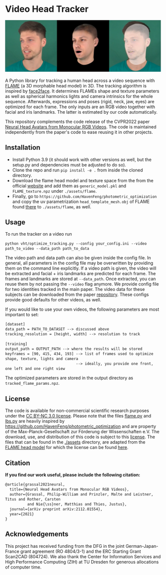 # Video Head Tracker

![Teaser image](./assets/misc/title.png)
<br><br>
A Python library for tracking a human head across a video sequence with 
[FLAME](https://flame.is.tue.mpg.de/) (a 3D morphable head model) in 3D.
The tracking algorithm is inspired by [face2face](https://openaccess.thecvf.com/content_cvpr_2016/papers/Thies_Face2Face_Real-Time_Face_CVPR_2016_paper.pdf).
It determines FLAMEs shape and texture parameters as well as spherical harmonics lights and 
camera intrinsics for the whole sequence. Afterwards, expressions and poses (rigid, neck, jaw, eyes) 
are optimized for each frame. The only inputs are an RGB video together with facial and iris landmarks.
The latter is estimated by our code automatically.

This repository complements the code release of the CVPR2022 paper 
[Neural Head Avatars from Monocular RGB Videos](https://philgras.github.io/neural_head_avatars/neural_head_avatars.html).
The code is maintained independently from the paper's code to ease reusing it in other projects.

## Installation
- Install Python 3.9 (it should work with other versions as well, but the setup.py and 
    dependencies must be adjusted to do so).
- Clone the repo and run ```pip install -e .``` from inside the cloned directory.
- Download the flame head model and texture space from the from the 
official [website](https://flame.is.tue.mpg.de/) and add them as ```generic_model.pkl``` and 
```FLAME_texture.npz``` under ```./assets/flame```.
- Finally, go to ```https://github.com/HavenFeng/photometric_optimization``` and copy the uv
parametrization ```head_template_mesh.obj``` of FLAME found 
[there](https://github.com/HavenFeng/photometric_optimization/blob/master/data/head_template_mesh.obj)
to ```./assets/flame```, as well.

## Usage
To run the tracker on a video run
```
python vht/optimize_tracking.py --config your_config.ini --video path_to_video --data_path path_to_data
```
The video path and data path can also be given inside the config file. In general, all parameters
in the config file may be overwritten by providing them on the command line explicitly.
If a video path is given, the video will be extracted and facial + iris landmarks are predicted for
each frame. The frames and landmarks are stored at ```--data_path```. Once extracted, you can reuse 
them by not passing the ```--video``` flag anymore.
We provide config file for two identities tracked in the main paper. The video data for these
subjects can be downloaded from the paper [repository](https://github.com/philgras/neural-head-avatars).
These configs provide good defaults for other videos, as well.

If you would like to use your own videos, the following parameters are most important to set:
```
[dataset]
data_path = PATH_TO_DATASET --> discussed above
tracking_resolution = [height, width] --> resolution to track

[training]
output_path = OUTPUT_PATH --> where the results will be stored
keyframes = [90, 415, 434, 193] --> list of frames used to optimize shape, texture, lights and camera
                                --> ideally, you provide one front, one left and one right view
```

The optimized parameters are stored in the output directory as ```tracked_flame_params.npz```.

## License
The code is available for non-commercial scientific research purposes under the 
[CC BY-NC 3.0 license](https://creativecommons.org/licenses/by-nc/3.0/legalcode).
 Please note that the files [flame.py](./nha/models/flame.py) and [lbs.py](./nha/util/lbs.py) 
 are heavily inspired by https://github.com/HavenFeng/photometric_optimization and are property 
 of the Max-Planck-Gesellschaft zur Förderung der Wissenschaften e.V. 
 The download, use, and distribution of this code is subject to this
 [license](https://github.com/vchoutas/smplx/blob/master/LICENSE). 
 The files that can be found in the [./assets](./assets) directory, 
 are adapted from the [FLAME head model](https://flame.is.tue.mpg.de) 
 for which the license can be found [here](https://flame.is.tue.mpg.de/modellicense.html).

## Citation 
**If you find our work useful, please include the following citation:**

```
@article{grassal2021neural,
  title={Neural Head Avatars from Monocular RGB Videos},
  author={Grassal, Philip-William and Prinzler, Malte and Leistner, Titus and Rother, Carsten
          and Nie{\ss}ner, Matthias and Thies, Justus},
  journal={arXiv preprint arXiv:2112.01554},
  year={2021}
}
```

## Acknowledgements 
This project has received funding from the DFG in the joint 
German-Japan-France grant agreement (RO 4804/3-1) and the ERC Starting Grant Scan2CAD (804724).
We also thank the Center for Information Services and High Performance Computing (ZIH) at TU Dresden
for generous allocations of computer time.

